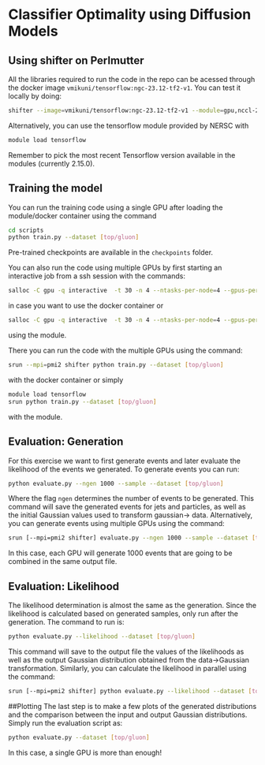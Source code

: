 # Classifier Optimality using Diffusion Models

## Using shifter on Perlmutter
All the libraries required to run the code in the repo can be acessed through the docker image ```vmikuni/tensorflow:ngc-23.12-tf2-v1```. You can test it locally by doing:
```bash
shifter --image=vmikuni/tensorflow:ngc-23.12-tf2-v1 --module=gpu,nccl-2.18
```

Alternatively, you can use the tensorflow module provided by NERSC with

```bash
module load tensorflow
```
Remember to pick the most recent Tensorflow version available in the modules (currently 2.15.0).


## Training the model

You can run the training code using a single GPU after loading the module/docker container using the command

```bash
cd scripts
python train.py --dataset [top/gluon]
```

Pre-trained checkpoints are available in the ```checkpoints``` folder.

You can also run the code using multiple GPUs by first starting an interactive job from a ssh session with the commands:

```bash
salloc -C gpu -q interactive  -t 30 -n 4 --ntasks-per-node=4 --gpus-per-task=1  -A m3246 --gpu-bind=none  --image vmikuni/tensorflow:ngc-23.12-tf2-v1 --module=gpu,nccl-2.18
```

in case you want to use the docker container or

```bash
salloc -C gpu -q interactive  -t 30 -n 4 --ntasks-per-node=4 --gpus-per-task=1  -A m3246 --gpu-bind=none
```
using the module.

There you can run the code with the multiple GPUs using the command:

```bash
srun --mpi=pmi2 shifter python train.py --dataset [top/gluon]
```
with the docker container or simply
```bash
module load tensorflow
srun python train.py --dataset [top/gluon]
```
with the module.

## Evaluation: Generation

For this exercise we want to first generate events and later evaluate the likelihood of the events we generated. To generate events you can run:
```bash
python evaluate.py --ngen 1000 --sample --dataset [top/gluon]
```
Where the flag ```ngen``` determines the number of events to be generated. This command will save the generated events for jets and particles, as well as the initial Gaussian values used to transform gaussian-> data.
Alternatively, you can generate events using multiple GPUs using the command:

```bash
srun [--mpi=pmi2 shifter] evaluate.py --ngen 1000 --sample --dataset [top/gluon]
```
In this case, each GPU will generate 1000 events that are going to be combined in the same output file.

## Evaluation: Likelihood
The likelihood determination is almost the same as the generation. Since the likelihood is calculated based on generated samples, only run after the generation. The command to run is:
```bash
python evaluate.py --likelihood --dataset [top/gluon]
```
This command will save to the output file the values of the likelihoods as well as the output Gaussian distribution obtained from the data->Gaussian transformation.
Similarly, you can calculate the likelihood in parallel using the command:
```bash
srun [--mpi=pmi2 shifter] python evaluate.py --likelihood --dataset [top/gluon]
```

##Plotting
The last step is to make a few plots of the generated distributions and the comparison between the input and output Gaussian distributions. Simply run the evaluation script as:
```bash
python evaluate.py --dataset [top/gluon]
```
In this case, a single GPU is more than enough!